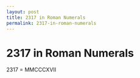 ```yaml
---
layout: post
title: 2317 in Roman Numerals
permalink: 2317-in-roman-numerals
---
```


# 2317 in Roman Numerals

2317 = MMCCCXVII
